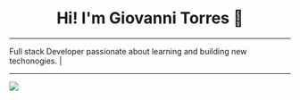 
<h1 align="center">Hi! I'm Giovanni Torres 👋</h1>
<hr>
Full stack Developer passionate about learning and building new techonogies. | 







<hr>

<img align="center" src="https://github-readme-stats.vercel.app/api/top-langs/?username=Gtorres21&layout=compact"/>




<!--
**Gtorres21/Gtorres21** is a ✨ _special_ ✨ repository because its `README.md` (this file) appears on your GitHub profile.

Here are some ideas to get you started:

- 🔭 I’m currently working on ...
- 🌱 I’m currently learning ...
- 👯 I’m looking to collaborate on ...
- 🤔 I’m looking for help with ...
- 💬 Ask me about ...
- 📫 How to reach me: ...
- 😄 Pronouns: ...
- ⚡ Fun fact: ...
-->
